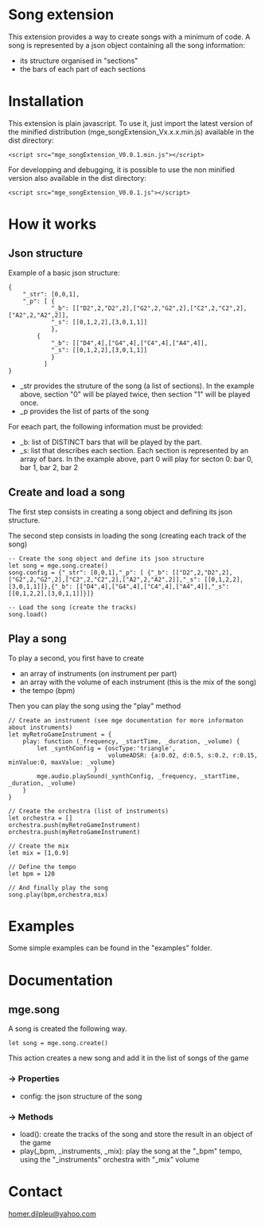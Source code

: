 # Song extension
This extension provides a way to create songs with a minimum of code.
A song is represented by a json object containing all the song information:
- its structure organised in "sections"
- the bars of each part of each sections

# Installation
This extension is plain javascript. To use it, just import the latest version of the minified distribution (mge_songExtension_Vx.x.x.min.js) available in the dist directory:

```
<script src="mge_songExtension_V0.0.1.min.js"></script>
```

For developping and debugging, it is possible to use the non minified version also available in the dist directory:

```
<script src="mge_songExtension_V0.0.1.js"></script>
```

# How it works
## Json structure
Example of a basic json structure:
```
{
    "_str": [0,0,1],
    "_p": [ {
            "_b": [["D2",2,"D2",2],["G2",2,"G2",2],["C2",2,"C2",2],["A2",2,"A2",2]],
            "_s": [[0,1,2,2],[3,0,1,1]]
            },
	    {
            "_b": [["D4",4],["G4",4],["C4",4],["A4",4]],
            "_s": [[0,1,2,2],[3,0,1,1]]
            }
          ]
}
```
* _str provides the struture of the song (a list of sections). In the example above, section "0" will be played twice, then section "1" will be played once.
* _p provides the list of parts of the song

For eeach part, the following information must be provided:
* _b: list of DISTINCT bars that will be played by the part.
* _s: list that describes each section. Each section is represented by an array of bars. In the example above, part 0 will play for secton 0: bar 0, bar 1, bar 2, bar 2 

## Create and load a song
The first step consists in creating a song object and defining its json structure.

The second step consists in loading the song (creating each track of the song)

```
-- Create the song object and define its json structure
let song = mge.song.create()
song.config = {"_str": [0,0,1],"_p": [ {"_b": [["D2",2,"D2",2],["G2",2,"G2",2],["C2",2,"C2",2],["A2",2,"A2",2]],"_s": [[0,1,2,2],[3,0,1,1]]},{"_b": [["D4",4],["G4",4],["C4",4],["A4",4]],"_s": [[0,1,2,2],[3,0,1,1]]}]}

-- Load the song (create the tracks)
song.load()
```

## Play a song
To play a second, you first have to create 
- an array of instruments (on instrument per part)
- an array with the volume of each instrument (this is the mix of the song)
- the tempo (bpm)

Then you can play the song using the "play" method

```
// Create an instrument (see mge documentation for more informaton about instruments)
let myRetroGameInstrument = {
    play: function (_frequency, _startTime, _duration, _volume) {
        let _synthConfig = {oscType:'triangle',
                            volumeADSR: {a:0.02, d:0.5, s:0.2, r:0.15, minValue:0, maxValue: _volume}
                        }      
        mge.audio.playSound(_synthConfig, _frequency, _startTime, _duration, _volume)
    }
}

// Create the orchestra (list of instruments)
let orchestra = []
orchestra.push(myRetroGameInstrument)
orchestra.push(myRetroGameInstrument)

// Create the mix
let mix = [1,0.9]

// Define the tempo
let bpm = 120

// And finally play the song
song.play(bpm,orchestra,mix)

```

# Examples
Some simple examples can be found in the "examples" folder.

# Documentation
## mge.song
A song is created the following way.

```
let song = mge.song.create()
```

This action creates a new song and add it in the list of songs of the game 

### -> Properties
* config: the json structure of the song

### -> Methods
* load(): create the tracks of the song and store the result in an object of the game
* play(_bpm, _instruments, _mix): play the song at the "_bpm" tempo, using the "_instruments" orchestra with "_mix" volume 



# Contact
homer.dilpleu@yahoo.com
